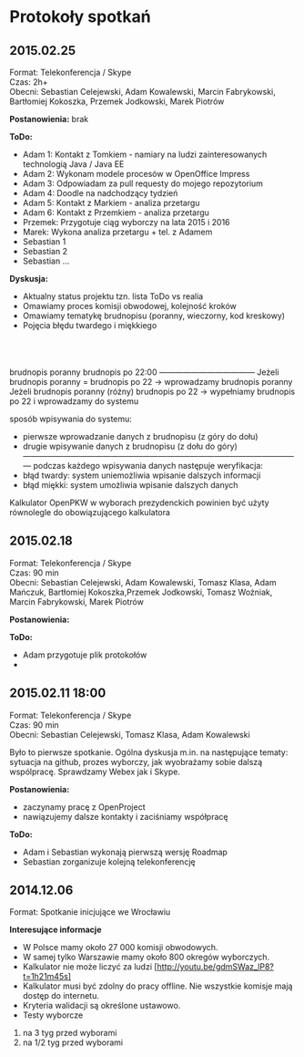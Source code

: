 # Protokoły spotkań

## 2015.02.25
Format: Telekonferencja / Skype<br/>
Czas: 2h+ <br/>
Obecni: Sebastian Celejewski, Adam Kowalewski, Marcin Fabrykowski, Bartłomiej Kokoszka, Przemek Jodkowski, Marek Piotrów





**Postanowienia:**
brak

**ToDo:**
* Adam 1: Kontakt z Tomkiem - namiary na ludzi zainteresowanych technologią Java / Java EE
* Adam 2: Wykonam modele procesów w OpenOffice Impress
* Adam 3: Odpowiadam za pull requesty do mojego repozytorium
* Adam 4: Doodle na nadchodzący tydzień
* Adam 5: Kontakt z Markiem - analiza przetargu
* Adam 6: Kontakt z Przemkiem - analiza przetargu
* Przemek: Przygotuje ciąg wyborczy na lata 2015 i 2016 
* Marek: Wykona analiza przetargu + tel. z Adamem 
* Sebastian 1
* Sebastian 2
* Sebastian ... 

**Dyskusja:**
* Aktualny status projektu tzn. lista ToDo vs realia
* Omawiamy proces komisji obwodowej, kolejność kroków
* Omawiamy tematykę brudnopisu (poranny, wieczorny, kod kreskowy)
* Pojęcia błędu twardego i miękkiego 


<br/><br/><br/>
brudnopis poranny
brudnopis po 22:00
————————————
Jeżeli brudnopis poranny = brudnopis po 22 -> wprowadzamy brudnopis poranny 
Jeżeli brudnopis poranny (różny) brudnopis po 22 -> wypełniamy brudnopis po 22 i wprowadzamy do systemu

sposób wpisywania do systemu:
- pierwsze wprowadzanie danych z brudnopisu (z góry do dołu) 
- drugie wpisywanie danych z brudnopisu (z dołu do góry)
———————————————————————————————————
podczas każdego wpisywania danych następuje weryfikacja:
- błąd twardy: system uniemożliwia wpisanie dalszych informacji
- błąd miękki: system umożliwia wpisanie dalszych danych

Kalkulator OpenPKW w wyborach prezydenckich powinien być użyty równolegle do obowiązującego kalkulatora

## 2015.02.18
Format: Telekonferencja / Skype<br/>
Czas: 90 min<br/>
Obecni: Sebastian Celejewski, Adam Kowalewski, Tomasz Klasa, Adam Mańczuk, Bartłomiej Kokoszka,Przemek Jodkowski, Tomasz Woźniak, Marcin Fabrykowski, Marek Piotrów 

**Postanowienia:**


**ToDo:**
* Adam przygotuje plik protokołów 
* 


## 2015.02.11 18:00
Format: Telekonferencja / Skype<br/>
Czas: 90 min<br/>
Obecni: Sebastian Celejewski, Tomasz Klasa, Adam Kowalewski

Było to pierwsze spotkanie. Ogólna dyskusja m.in. na następujące tematy: sytuacja na github, prozes wyborczy, jak wyobrażamy sobie dalszą wspólpracę. Sprawdzamy Webex jak i Skype. 


**Postanowienia:**
* zaczynamy pracę z OpenProject 
* nawiązujemy dalsze kontakty i zaciśniamy współpracę 

**ToDo:**
* Adam i Sebastian wykonają pierwszą wersję Roadmap
* Sebastian zorganizuje kolejną telekonferencję 


## 2014.12.06 
Format: Spotkanie inicjujące we Wrocławiu <br/>

**Interesujące informacje**
* W Polsce mamy około 27 000 komisji obwodowych. 
* W samej tylko Warszawie mamy około 800 okregów wyborczych.
* Kalkulator nie może liczyć za ludzi [http://youtu.be/gdmSWaz_lP8?t=1h21m45s]
* Kalkulator musi być zdolny do pracy offline. Nie wszystkie komisje mają dostęp do internetu. 
* Kryteria walidacji są określone ustawowo. 
* Testy wyborcze 
1. 	na 3 tyg przed wyborami
2. 	na 1/2 tyg przed wyborami
